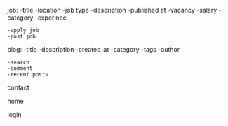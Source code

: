 job:
    -title
    -location
    -job type
    -description
    -published at
    -vacancy
    -salary
    -category
    -experince

    -apply job
    -post job

blog:
    -title
    -description
    -created_at
    -category
    -tags
    -author

    -search
    -comment
    -recent posts   

contact

home


login
